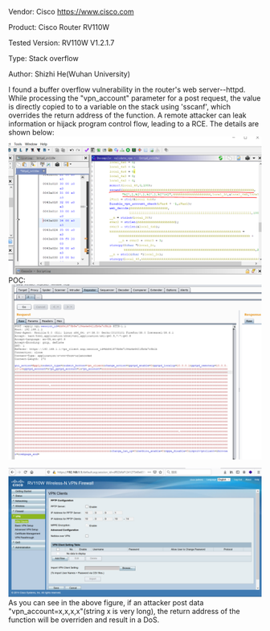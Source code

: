 Vendor: Cisco https://www.cisco.com

Product: Cisco Router RV110W

Tested Version: RV110W V1.2.1.7

Type: Stack overflow

Author: Shizhi He(Wuhan University)

I found a buffer overflow vulnerability in the router's web server--httpd. While processing the "vpn_account" parameter for a post request, the value is directly copied to to a variable on the stack using 'sscanf', which overrides the return address of the function. A remote attacker can leak information or hijack program control flow, leading to a RCE. 
The details are shown below:
![image](https://github.com/pwnninja/cisco/blob/main/images/vpn_clientStackoverflow1.PNG)
POC: 
![image](https://github.com/pwnninja/cisco/blob/main/images/vpn_clientStackoverflow2.PNG)

![image](https://github.com/pwnninja/cisco/blob/main/images/vpn_clientStackoverflow3.PNG)
As you can see in the above figure, if an attacker post data "vpn_account=x,x,x,x"(string x is very long), the return address of the function will be overriden and result in a DoS.
